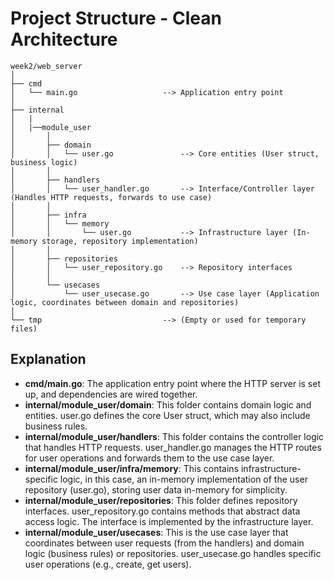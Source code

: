 # Project Structure - Clean Architecture

```plaintext
week2/web_server
│
├── cmd
│   └── main.go                   --> Application entry point
│
├── internal
│   |
│   |──module_user
│       │
│       ├── domain
│       │   └── user.go               --> Core entities (User struct, business logic)
│       │
│       ├── handlers
│       │   └── user_handler.go       --> Interface/Controller layer (Handles HTTP requests, forwards to use case)
│       │
│       ├── infra
│       │   └── memory
│       │       └── user.go           --> Infrastructure layer (In-memory storage, repository implementation)
│       │
│       ├── repositories
│       │   └── user_repository.go    --> Repository interfaces
│       │
│       └── usecases
│           └── user_usecase.go       --> Use case layer (Application logic, coordinates between domain and repositories)
│
└── tmp                           --> (Empty or used for temporary files)
```

## Explanation

- **cmd/main.go**: The application entry point where the HTTP server is set up, and dependencies are wired together.
- **internal/module_user/domain**: This folder contains domain logic and entities. user.go defines the core User struct, which may also include business rules.
- **internal/module_user/handlers**: This folder contains the controller logic that handles HTTP requests. user_handler.go manages the HTTP routes for user operations and forwards them to the use case layer.
- **internal/module_user/infra/memory**: This contains infrastructure-specific logic, in this case, an in-memory implementation of the user repository (user.go), storing user data in-memory for simplicity.
- **internal/module_user/repositories**: This folder defines repository interfaces. user_repository.go contains methods that abstract data access logic. The interface is implemented by the infrastructure layer.
- **internal/module_user/usecases**: This is the use case layer that coordinates between user requests (from the handlers) and domain logic (business rules) or repositories. user_usecase.go handles specific user operations (e.g., create, get users).
